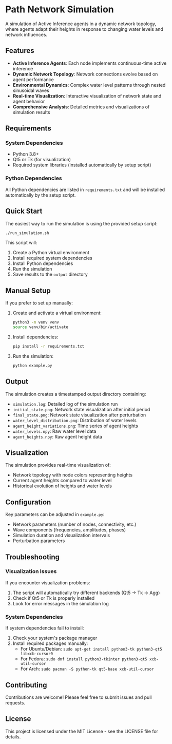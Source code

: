 # Path Network Simulation

A simulation of Active Inference agents in a dynamic network topology, where agents adapt their heights in response to changing water levels and network influences.

## Features

- **Active Inference Agents**: Each node implements continuous-time active inference
- **Dynamic Network Topology**: Network connections evolve based on agent performance
- **Environmental Dynamics**: Complex water level patterns through nested sinusoidal waves
- **Real-time Visualization**: Interactive visualization of network state and agent behavior
- **Comprehensive Analysis**: Detailed metrics and visualizations of simulation results

## Requirements

### System Dependencies

- Python 3.8+
- Qt5 or Tk (for visualization)
- Required system libraries (installed automatically by setup script)

### Python Dependencies

All Python dependencies are listed in `requirements.txt` and will be installed automatically by the setup script.

## Quick Start

The easiest way to run the simulation is using the provided setup script:

```bash
./run_simulation.sh
```

This script will:
1. Create a Python virtual environment
2. Install required system dependencies
3. Install Python dependencies
4. Run the simulation
5. Save results to the `output` directory

## Manual Setup

If you prefer to set up manually:

1. Create and activate a virtual environment:
   ```bash
   python3 -m venv venv
   source venv/bin/activate
   ```

2. Install dependencies:
   ```bash
   pip install -r requirements.txt
   ```

3. Run the simulation:
   ```bash
   python example.py
   ```

## Output

The simulation creates a timestamped output directory containing:

- `simulation.log`: Detailed log of the simulation run
- `initial_state.png`: Network state visualization after initial period
- `final_state.png`: Network state visualization after perturbation
- `water_level_distribution.png`: Distribution of water levels
- `agent_height_variations.png`: Time series of agent heights
- `water_levels.npy`: Raw water level data
- `agent_heights.npy`: Raw agent height data

## Visualization

The simulation provides real-time visualization of:
- Network topology with node colors representing heights
- Current agent heights compared to water level
- Historical evolution of heights and water levels

## Configuration

Key parameters can be adjusted in `example.py`:

- Network parameters (number of nodes, connectivity, etc.)
- Wave components (frequencies, amplitudes, phases)
- Simulation duration and visualization intervals
- Perturbation parameters

## Troubleshooting

### Visualization Issues

If you encounter visualization problems:

1. The script will automatically try different backends (Qt5 → Tk → Agg)
2. Check if Qt5 or Tk is properly installed
3. Look for error messages in the simulation log

### System Dependencies

If system dependencies fail to install:

1. Check your system's package manager
2. Install required packages manually:
   - For Ubuntu/Debian: `sudo apt-get install python3-tk python3-qt5 libxcb-cursor0`
   - For Fedora: `sudo dnf install python3-tkinter python3-qt5 xcb-util-cursor`
   - For Arch: `sudo pacman -S python-tk qt5-base xcb-util-cursor`

## Contributing

Contributions are welcome! Please feel free to submit issues and pull requests.

## License

This project is licensed under the MIT License - see the LICENSE file for details. 